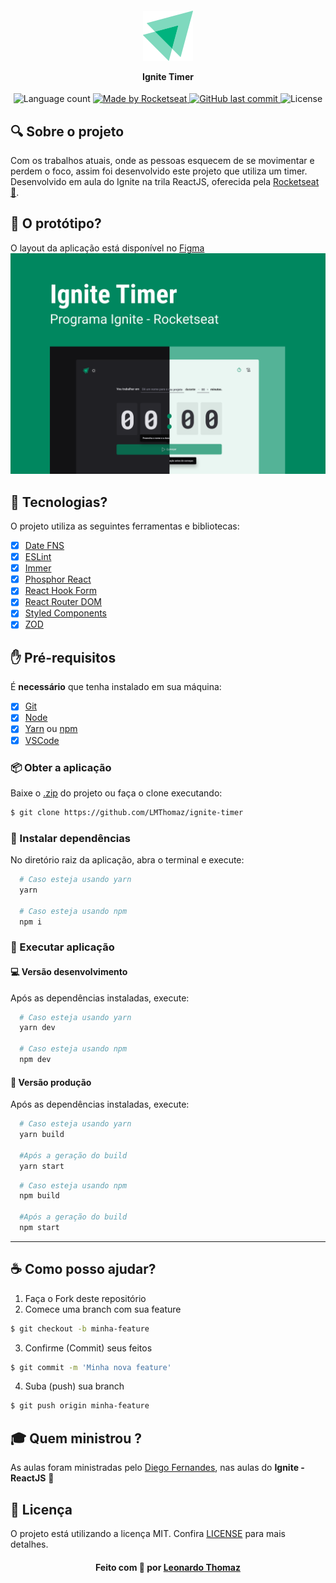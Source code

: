 <h4 align="center">
    <img alt="" src=".github/logo.svg" />
    <p>Ignite Timer</p>
</h4>

<p align="center">
  <img alt="Language count" src="https://img.shields.io/github/repo-size/LMThomaz/ignite-timer"/>

  <a href="https://rocketseat.com.br">
    <img alt="Made by Rocketseat" src="https://img.shields.io/badge/made%20by-Rocketseat-%237519C1">
  </a>

  <a href="https://github.com/LMThomaz/ignite-timer/commits/master">
    <img alt="GitHub last commit" src="https://img.shields.io/github/last-commit/LMThomaz/ignite-timer">
  </a>

  <img alt="License" src="https://img.shields.io/github/license/LMThomaz/ignite-timer">
</p>

## :mag: Sobre o projeto

Com os trabalhos atuais, onde as pessoas esquecem de se movimentar e perdem o foco, assim foi desenvolvido este projeto que utiliza um timer.
Desenvolvido em aula do Ignite na trila ReactJS, oferecida pela [Rocketseat :rocket:][url-rocketseat].

## :art: O protótipo?

O layout da aplicação está disponível no [Figma][url-figma]  
![Capa Ignite Timer](.github/capa.png)

## :hammer: Tecnologias?

O projeto utiliza as seguintes ferramentas e bibliotecas:

- [x] [Date FNS][url-date-fns]
- [x] [ESLint][url-eslint]
- [x] [Immer][url-immer]
- [x] [Phosphor React][url-phosphor]
- [x] [React Hook Form][url-hook-form]
- [x] [React Router DOM][url-router-dom]
- [x] [Styled Components][url-styled]
- [x] [ZOD][url-zod]

## :hand: Pré-requisitos

É **necessário** que tenha instalado em sua máquina:

- [x] [Git][url-git]
- [x] [Node][url-node]
- [x] [Yarn][url-yarn] ou [npm][url-npm]
- [x] [VSCode][url-vs]

### :package: Obter a aplicação

Baixe o [.zip][url-zip] do projeto ou faça o clone executando:

```bash
$ git clone https://github.com/LMThomaz/ignite-timer
```

### :steam_locomotive: Instalar dependências

No diretório raiz da aplicação, abra o terminal e execute:

```bash
  # Caso esteja usando yarn
  yarn

  # Caso esteja usando npm
  npm i
```

### :crystal_ball: Executar aplicação

#### :computer: Versão desenvolvimento

Após as dependências instaladas, execute:

```bash
  # Caso esteja usando yarn
  yarn dev

  # Caso esteja usando npm
  npm dev
```

#### :office: Versão produção

Após as dependências instaladas, execute:

```bash
  # Caso esteja usando yarn
  yarn build

  #Após a geração do build
  yarn start
```

```bash
  # Caso esteja usando npm
  npm build

  #Após a geração do build
  npm start
```

---

## :coffee: Como posso ajudar?

1. Faça o Fork deste repositório
2. Comece uma branch com sua feature

```bash
$ git checkout -b minha-feature
```

3. Confirme (Commit) seus feitos

```bash
$ git commit -m 'Minha nova feature'
```

4. Suba (push) sua branch

```bash
$ git push origin minha-feature
```

## :mortar_board: Quem ministrou ?

As aulas foram ministradas pelo [Diego Fernandes][diego], nas aulas do **Ignite - ReactJS** :rocket:

## :page_with_curl: Licença

O projeto está utilizando a licença MIT. Confira [LICENSE][license] para mais detalhes.

<h4 align="center">
Feito com 💜 por <a href="https://www.linkedin.com/in/leonardo-thomaz/" target="_blank">Leonardo Thomaz</a>
</h4>

[url-git]: https://git-scm.com/
[url-date-fns]: https://date-fns.org/
[url-immer]: https://immerjs.github.io/immer/
[url-phosphor]: https://phosphoricons.com/
[url-hook-form]: https://react-hook-form.com/
[url-router-dom]: https://reactrouter.com/en/main
[url-styled]: https://styled-components.com/
[url-zod]: https://zod.dev/
[url-eslint]: https://eslint.org/
[url-vs]: https://code.visualstudio.com/
[url-npm]: https://www.npmjs.com/
[url-yarn]: https://yarnpkg.com/
[url-figma]: https://www.figma.com/file/lTSQwhER6JE1ngPvuKFSM1/Ignite-Timer?node-id=0%3A1
[url-node]: https://nodejs.org/pt-br/
[url-rocketseat]: https://rocketseat.com.br/
[url-zip]: https://github.com/LMThomaz/ignite-timer/archive/refs/heads/main.zip
[diego]: https://github.com/diego3g
[license]: https://github.com/LMThomaz/ecoleta/blob/master/LICENSE.md
